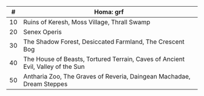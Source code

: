 |#|Homa: grf|
|---|---|
|10|Ruins of Keresh, Moss Village, Thrall Swamp|
|20|Senex Operis|
|30|The Shadow Forest, Desiccated Farmland, The Crescent Bog|
|40|The House of Beasts, Tortured Terrain, Caves of Ancient Evil, Valley of the Sun|
|50|Antharia Zoo, The Graves of Reveria, Daingean Machadae, Dream Steppes|
